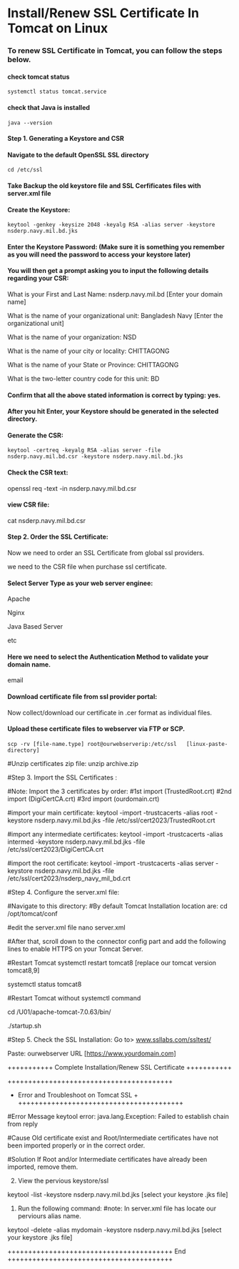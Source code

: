 #
# Install/Renew SSL Certificate In Tomcat on Linux

### To renew SSL Certificate in Tomcat, you can follow the steps below.

#### check tomcat status
~~~
systemctl status tomcat.service
~~~
#### check that Java is installed
~~~
java --version
~~~
#### Step 1. Generating a Keystore and CSR

#### Navigate to the default OpenSSL SSL directory
~~~
cd /etc/ssl
~~~
#### Take Backup the old keystore file and SSL Cerfificates files with server.xml file


#### Create the Keystore:
~~~
keytool -genkey -keysize 2048 -keyalg RSA -alias server -keystore nsderp.navy.mil.bd.jks
~~~
#### Enter the Keystore Password: (Make sure it is something you remember as you will need the password to access your keystore later)

#### You will then get a prompt asking you to input the following details regarding your CSR:

What is your First and Last Name: nsderp.navy.mil.bd [Enter your domain name]

What is the name of your organizational unit: Bangladesh Navy [Enter the organizational unit]

What is the name of your organization: NSD 

What is the name of your city or locality: CHITTAGONG

What is the name of your State or Province: CHITTAGONG 

What is the two-letter country code for this unit: BD 

#### Confirm that all the above stated information is correct by typing: yes.

#### After you hit Enter, your Keystore should be generated in the selected directory.

#### Generate the CSR: 
~~~
keytool -certreq -keyalg RSA -alias server -file nsderp.navy.mil.bd.csr -keystore nsderp.navy.mil.bd.jks
~~~
#### Check the CSR text:
openssl req -text -in nsderp.navy.mil.bd.csr 

#### view CSR file:
cat nsderp.navy.mil.bd.csr

#### Step 2. Order the SSL Certificate:
Now we need to order an SSL Certificate from global ssl providers.

we need to the CSR file when purchase ssl certificate.

#### Select Server Type as your web server enginee:
Apache

Nginx

Java Based Server

etc

#### Here we need to select the Authentication Method to validate your domain name.

email

#### Download certificate file from ssl provider portal:
Now collect/download our certificate in .cer format as individual files. 

#### Upload these certificate files to webserver via FTP or SCP.
~~~
scp -rv [file-name.type] root@ourwebserverip:/etc/ssl	[linux-paste-directory]
~~~
#Unzip certificates zip file:
unzip archive.zip

#Step 3. Import the SSL Certificates :

#Note: Import the 3 certificates by order:
#1st import (TrustedRoot.crt)
#2nd import (DigiCertCA.crt)
#3rd import (ourdomain.crt)

#import your main certificate:
keytool -import -trustcacerts -alias root -keystore nsderp.navy.mil.bd.jks -file /etc/ssl/cert2023/TrustedRoot.crt

#import any intermediate certificates:
keytool -import -trustcacerts -alias intermed -keystore nsderp.navy.mil.bd.jks -file /etc/ssl/cert2023/DigiCertCA.crt

#import the root certificate:
keytool -import -trustcacerts -alias server -keystore nsderp.navy.mil.bd.jks -file /etc/ssl/cert2023/nsderp_navy_mil_bd.crt


#Step 4. Configure the server.xml file:

#Navigate to this directory:
#By default Tomcat Installation location are:
cd /opt/tomcat/conf
 
#edit the server.xml file
nano server.xml

#After that, scroll down to the connector config part and add the following lines to enable HTTPS on your Tomcat Server.

  <Connector port="8443" protocol="HTTP/1.1"
  connectionTimeout="20000"
  redirectPort="8443"
  SSLEnabled="true"
  scheme="https"
  secure="true"
  sslProtocol="TLSv1.2"
  keystoreFile="/etc/ssl/yourdomain.com.jks"
  keystorePass="Your-Password" />


#Restart Tomcat
systemctl restart tomcat8	[replace our tomcat version tomcat8,9]

systemctl status tomcat8

#Restart Tomcat without systemctl command

cd /U01/apache-tomcat-7.0.63/bin/

./startup.sh

#Step 5. Check the SSL Installation:
Go to> www.ssllabs.com/ssltest/

Paste: ourwebserver URL		[https://www.yourdomain.com]

+++++++++++ Complete Installation/Renew SSL Certificate +++++++++++

++++++++++++++++++++++++++++++++++++++++
+ Error and Troubleshoot on Tomcat SSL +
++++++++++++++++++++++++++++++++++++++++

#Error Message
keytool error: java.lang.Exception: Failed to establish chain from reply

#Cause
Old certificate exist and Root/Intermediate certificates have not been imported properly or in the correct order.

#Solution
If Root and/or Intermediate certificates have already been imported, remove them.

2. View the pervious keystore/ssl

keytool -list -keystore nsderp.navy.mil.bd.jks [select your keystore .jks file]

1. Run the following command:
#note: In server.xml file has locate our perviours alias name. 

keytool -delete -alias mydomain -keystore nsderp.navy.mil.bd.jks [select your keystore .jks file]

++++++++++++++++++++++++++++++++++++++++ End ++++++++++++++++++++++++++++++++++++++++
